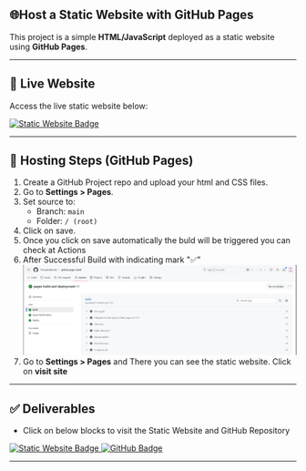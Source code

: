 ## 🌐Host a Static Website with GitHub Pages

This project is a simple **HTML/JavaScript** deployed as a static website using **GitHub Pages**.

---
## 🚀 Live Website

Access the live static website below:

<a href="https://pranaykokkonda.github.io/github-pages-task6/" target="_blank">
  <img src="https://img.shields.io/badge/Static%20Website-007BFF?style=for-the-badge&logo=githubpages&logoColor=white" alt="Static Website Badge" />
</a>

---

## 📁 Hosting Steps (GitHub Pages)

1. Create a GitHub Project repo and upload your html and CSS files.
2. Go to **Settings > Pages**.
3. Set source to:
   - Branch: `main`
   - Folder: `/ (root)`
4. Click on save.
5. Once you click on save automatically the buld will be triggered you can check at Actions
6. After Successful Build with indicating mark "✅"
   ![image alt](https://github.com/Pranaykokkonda/github-pages-task6/blob/38d78cc49fe6c40b078e279bb4e020fd5999242f/Build-report.jpg)
8. Go to **Settings > Pages** and There you can see the static website. Click on **visit site**

---

## ✅ Deliverables
- Click on below blocks to visit the Static Website and GitHub Repository
<p align="left">
  <a href="https://pranaykokkonda.github.io/github-pages-task6/" target="_blank">
    <img src="https://img.shields.io/badge/Static%20Website-007BFF?style=for-the-badge&logo=githubpages&logoColor=white" alt="Static Website Badge" />
  </a>
  <a href="https://github.com/Pranaykokkonda/github-pages-task6" target="_blank">
    <img src="https://img.shields.io/badge/GitHub-007BFF?style=for-the-badge&logo=github&logoColor=white" alt="GitHub Badge" />
  </a>
</p>



---


